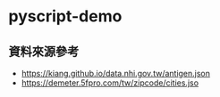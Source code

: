 # pyscript-demo


## 資料來源參考
 - https://kiang.github.io/data.nhi.gov.tw/antigen.json
 - https://demeter.5fpro.com/tw/zipcode/cities.jso
